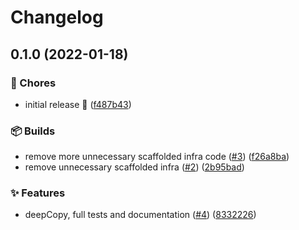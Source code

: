 # Changelog

## 0.1.0 (2022-01-18)


### :wrench: Chores

* initial release :tada: ([f487b43](https://www.github.com/fluidtruck/deepcopy/commit/f487b4399803d6fc4343017708423a2bc3b3c9f7))


### :package: Builds

* remove more unnecessary scaffolded infra code ([#3](https://www.github.com/fluidtruck/deepcopy/issues/3)) ([f26a8ba](https://www.github.com/fluidtruck/deepcopy/commit/f26a8ba722cfb8e36773dbb21326fb6c89115769))
* remove unnecessary scaffolded infra ([#2](https://www.github.com/fluidtruck/deepcopy/issues/2)) ([2b95bad](https://www.github.com/fluidtruck/deepcopy/commit/2b95badfb6396bb9c27c31d0a8b8b61d734fbf8b))


### :sparkles: Features

* deepCopy, full tests and documentation ([#4](https://www.github.com/fluidtruck/deepcopy/issues/4)) ([8332226](https://www.github.com/fluidtruck/deepcopy/commit/8332226d03b510fe42493338e9e1c4256fbe0b13))
